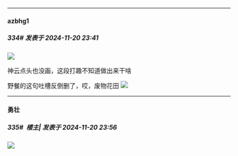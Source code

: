 ﻿
*****

####  azbhg1  
##### 334#       发表于 2024-11-20 23:41

<img src="https://p.sda1.dev/20/35088d306bd6928f5add535b35e4fd31/msedge_6yygFBpqm7.png" referrerpolicy="no-referrer">

神云点头也没画，这段打趣不知道做出来干啥

野餐的这句吐槽反倒删了，哎，废物花田
<img src="https://p.sda1.dev/20/7e5435fb423ea38b6e8b9c5dd27d7add/msedge_frYWH7J9UP.png" referrerpolicy="no-referrer">


*****

####  勇壮  
##### 335#         楼主| 发表于 2024-11-20 23:56

<img src="https://p.sda1.dev/20/fe8a02c81db60d9272248c825df58b69/image.png" referrerpolicy="no-referrer">

